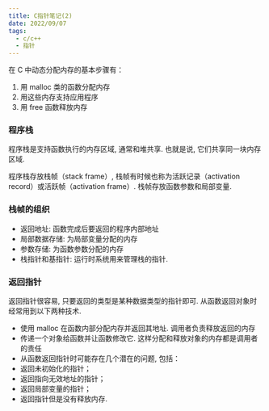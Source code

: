 ```yaml
---
title: C指针笔记(2)
date: 2022/09/07
tags:
  - c/c++
  - 指针
---
```


在 C 中动态分配内存的基本步骤有：

1. 用 malloc 类的函数分配内存
2. 用这些内存支持应用程序
3. 用 free 函数释放内存

### 程序栈

程序栈是支持函数执行的内存区域, 通常和堆共享. 也就是说, 它们共享同一块内存区域.

程序栈存放栈帧（stack frame）, 栈帧有时候也称为活跃记录（activation record）或活跃帧（activation frame）. 栈帧存放函数参数和局部变量.

### 栈帧的组织

- 返回地址: 函数完成后要返回的程序内部地址
- 局部数据存储: 为局部变量分配的内存
- 参数存储: 为函数参数分配的内存
- 栈指针和基指针: 运行时系统用来管理栈的指针.

### 返回指针

返回指针很容易, 只要返回的类型是某种数据类型的指针即可. 从函数返回对象时经常用到以下两种技术.

- 使用 malloc 在函数内部分配内存并返回其地址. 调用者负责释放返回的内存
- 传递一个对象给函数并让函数修改它. 这样分配和释放对象的内存都是调用者的责任
- 从函数返回指针时可能存在几个潜在的问题, 包括：
- 返回未初始化的指针；
- 返回指向无效地址的指针；
- 返回局部变量的指针；
- 返回指针但是没有释放内存.

